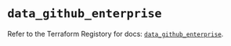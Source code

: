 # `data_github_enterprise`

Refer to the Terraform Registory for docs: [`data_github_enterprise`](https://registry.terraform.io/providers/integrations/github/5.42.0/docs/data-sources/enterprise).

